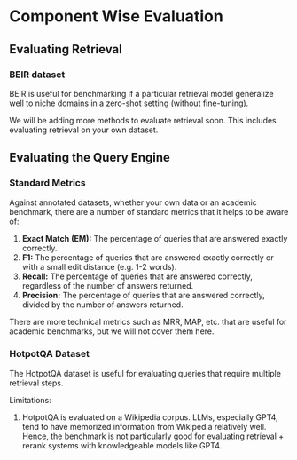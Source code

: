 # Component Wise Evaluation
## Evaluating Retrieval

### BEIR dataset

BEIR is useful for benchmarking if a particular retrieval model generalize well to niche domains in a zero-shot setting (without fine-tuning).

We will be adding more methods to evaluate retrieval soon. This includes evaluating retrieval on your own dataset.

## Evaluating the Query Engine

### Standard Metrics

Against annotated datasets, whether your own data or an academic benchmark, there are a number of standard metrics that it helps to be aware of:

1. **Exact Match (EM):** The percentage of queries that are answered exactly correctly.
2. **F1:** The percentage of queries that are answered exactly correctly or with a small edit distance (e.g. 1-2 words).
3. **Recall:** The percentage of queries that are answered correctly, regardless of the number of answers returned.
4. **Precision:** The percentage of queries that are answered correctly, divided by the number of answers returned.

There are more technical metrics such as MRR, MAP, etc. that are useful for academic benchmarks, but we will not cover them here.

### HotpotQA Dataset

The HotpotQA dataset is useful for evaluating queries that require multiple retrieval steps.

Limitations:

1. HotpotQA is evaluated on a Wikipedia corpus. LLMs, especially GPT4, tend to have memorized information from Wikipedia relatively well. Hence, the benchmark is not particularly good for evaluating retrieval + rerank systems with knowledgeable models like GPT4.